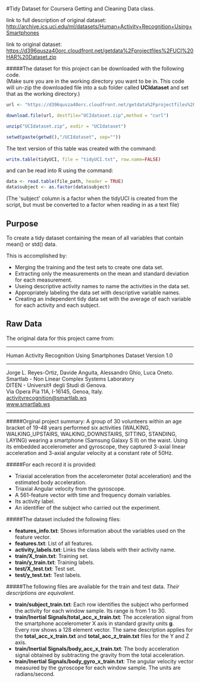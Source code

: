 #Tidy Dataset for Coursera Getting and Cleaning Data class.

link to full description of original dataset:
http://archive.ics.uci.edu/ml/datasets/Human+Activity+Recognition+Using+Smartphones

link to original dataset:
https://d396qusza40orc.cloudfront.net/getdata%2Fprojectfiles%2FUCI%20HAR%20Dataset.zip

#####The dataset for this project can be downloaded with the following code.  
(Make sure you are in the working directory you want to be in.  This code will un-zip the downloaded file into a sub folder called **UCIdataset** and set that as the working directory.)

```R
url <- "https://d396qusza40orc.cloudfront.net/getdata%2Fprojectfiles%2FUCI%20HAR%20Dataset.zip"  

download.file(url, destfile="UCIdataset.zip",method = "curl")  

unzip("UCIdataset.zip", exdir = "UCIdataset")  

setwd(paste(getwd(),"/UCIdataset", sep=""))  
```

The text version of this table was created with the command:

```R
write.table(tidyUCI, file = "tidyUCI.txt", row.name=FALSE)
```
and can be read into R using the command:

```R
data <- read.table(file_path, header = TRUE)
data$subject <- as.factor(data$subject)
```
(The 'subject' column is a factor when the tidyUCI is created from the script, but must be converted to a factor when reading in as a text file)

Purpose
---
To create a tidy dataset containing the mean of all variables that contain mean() or std() data.

This is accomplished by:  


* Merging the training and the test sets to create one data set.  
* Extracting only the measurements on the mean and standard deviation for each measurement.  
* Useing descriptive activity names to name the activities in the data set.   
* Appropriately labeling the data set with descriptive variable names.  
* Creating an independent tidy data set with the average of each variable for each activity and each subject.  



Raw Data
---

The original data for this project came from:

***
Human Activity Recognition Using Smartphones Dataset
Version 1.0

***

Jorge L. Reyes-Ortiz, Davide Anguita, Alessandro Ghio, Luca Oneto.  
Smartlab - Non Linear Complex Systems Laboratory  
DITEN - Universit‡ degli Studi di Genova.  
Via Opera Pia 11A, I-16145, Genoa, Italy.  
activityrecognition@smartlab.ws  
www.smartlab.ws  

***

#####Orginal project summary:
A group of 30 volunteers within an age bracket of 19-48 years performed six activities (WALKING, WALKING_UPSTAIRS, WALKING_DOWNSTAIRS, SITTING, STANDING, LAYING) wearing a smartphone (Samsung Galaxy S II) on the waist. Using its embedded accelerometer and gyroscope, they captured 3-axial linear acceleration and 3-axial angular velocity at a constant rate of 50Hz.


#####For each record it is provided:

* Triaxial acceleration from the accelerometer (total acceleration) and the estimated body acceleration.
* Triaxial Angular velocity from the gyroscope. 
* A 561-feature vector with time and frequency domain variables. 
* Its activity label. 
* An identifier of the subject who carried out the experiment.


#####The dataset included the following files:

* **features_info.txt**: Shows information about the variables used on the feature vector.
* **features.txt**: List of all features.
* **activity_labels.txt**: Links the class labels with their activity name.
* **train/X_train.txt**: Training set.
* **train/y_train.txt**: Training labels.
* **test/X_test.txt**: Test set.
* **test/y_test.txt**: Test labels.

#####The following files are available for the train and test data. *Their descriptions are equivalent*.  

* **train/subject_train.txt**: Each row identifies the subject who performed the activity for each window sample. Its range is from 1 to 30. 
* **train/Inertial Signals/total_acc_x_train.txt**: The acceleration signal from the smartphone accelerometer X axis in standard gravity units **g**.  
   Every row shows a 128 element vector. The same description applies for the **total_acc_x_train.txt** and **total_acc_z_train.txt** files for the Y and Z axis. 
* **train/Inertial Signals/body_acc_x_train.txt**: The body acceleration signal obtained by subtracting the gravity from the total acceleration. 
* **train/Inertial Signals/body_gyro_x_train.txt**: The angular velocity vector measured by the gyroscope for each window sample. The units are radians/second. 

